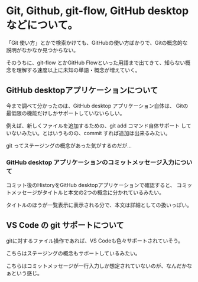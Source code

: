 # Git, Github, git-flow, GitHub desktop などについて。

「Git 使い方」とかで検索かけても、GitHubの使い方ばかりで、Gitの概念的な説明がなかなか見つからない。

そのうちに、git-flow とかGitHub Flowといった用語まで出てきて、知らない概念を理解する速度以上に未知の単語・概念が増えていく。

## GitHub desktopアプリケーションについて

今まで調べて分かったのは、GitHub desktop アプリケーション自体は、
Gitの最低限の機能だけしかサポートしていないらしい。

例えば、新しくファイルを追加するための、git add コマンド自体サポート
していないみたい。とはいうものの、commit すれば追加は出来るみたい。

git ってステージングの概念があった気がするのだが...

### GitHub desktop アプリケーションのコミットメッセージ入力について

コミット後のHistoryをGitHub desktopアプリケーションで確認すると、
コミットメッセージがタイトルと本文の2つの概念に分かれているみたい。

タイトルのほうが一覧表示に表示される分で、本文は詳細としての扱いっぽい。

## VS Code の git サポートについて

gitに対するファイル操作であれば、VS Codeも色々サポートされていそう。

こちらはステージングの概念もサポートしているみたい。

こちらはコミットメッセージが一行入力しか想定されていないのが、なんだかなぁという感じ。





